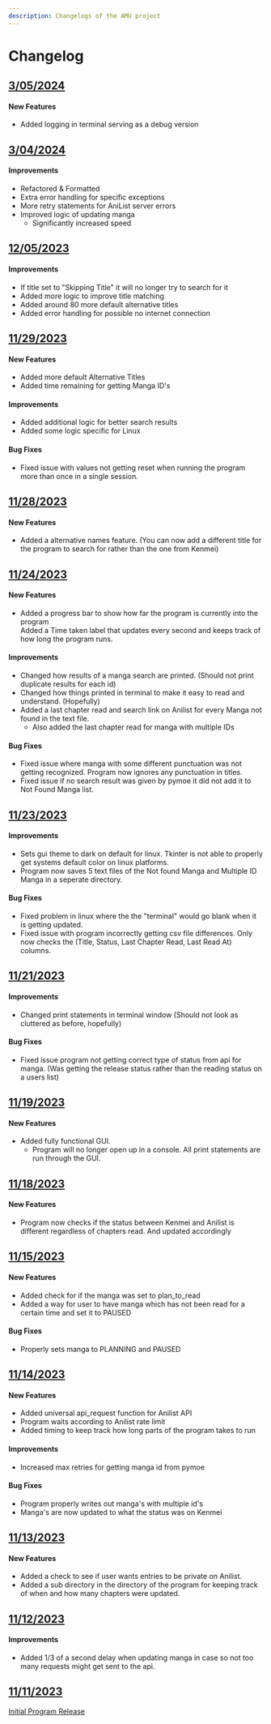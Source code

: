 ```yaml
---
description: Changelogs of the AMU project
---
```


# Changelog

## [3/05/2024](https://github.com/RLAlpha49/Anilist-Manga-Updater/commit/fcd435c77322688ced59878d64cbd86825d6f9f9)

#### New Features

* Added logging in terminal serving as a debug version

## [3/04/2024](https://github.com/RLAlpha49/Anilist-Manga-Updater/releases/tag/v2.50)

#### Improvements

* Refactored & Formatted
* Extra error handling for specific exceptions
* More retry statements for AniList server errors
* Improved logic of updating manga
  * Significantly increased speed

## [12/05/2023](https://github.com/RLAlpha49/Anilist-Manga-Updater/releases/tag/v2.45)

#### Improvements

* If title set to "Skipping Title" it will no longer try to search for it
* Added more logic to improve title matching
* Added around 80 more default alternative titles
* Added error handling for possible no internet connection

## [11/29/2023](https://github.com/RLAlpha49/Anilist-Manga-Updater/releases/tag/v2.43)

#### New Features

* Added more default Alternative Titles
* Added time remaining for getting Manga ID's

#### Improvements

* Added additional logic for better search results
* Added some logic specific for Linux

#### Bug Fixes

* Fixed issue with values not getting reset when running the program more than once in a single session.

## [11/28/2023](https://github.com/RLAlpha49/Anilist-Manga-Updater/releases/tag/v2.43)

#### New Features

* Added a alternative names feature. (You can now add a different title for the program to search for rather than the one from Kenmei)

## [11/24/2023](https://github.com/RLAlpha49/Anilist-Manga-Updater/releases/tag/v2.35)

#### New Features

* Added a progress bar to show how far the program is currently into the program\
  Added a Time taken label that updates every second and keeps track of how long the program runs.

#### Improvements

* Changed how results of a manga search are printed. (Should not print duplicate results for each id)
* Changed how things printed in terminal to make it easy to read and understand. (Hopefully)
* Added a last chapter read and search link on Anilist for every Manga not found in the text file.
  * Also added the last chapter read for manga with multiple IDs

#### Bug Fixes

* Fixed issue where manga with some different punctuation was not getting recognized. Program now ignores any punctuation in titles.
* Fixed issue if no search result was given by pymoe it did not add it to Not Found Manga list.

## [11/23/2023](https://github.com/RLAlpha49/Anilist-Manga-Updater/releases/tag/v2.35)

#### Improvements

* Sets gui theme to dark on default for linux. Tkinter is not able to properly get systems default color on linux platforms.
* Program now saves 5 text files of the Not found Manga and Multiple ID Manga in a seperate directory.

#### Bug Fixes

* Fixed problem in linux where the the "terminal" would go blank when it is getting updated.
* Fixed issue with program incorrectly getting csv file differences. Only now checks the (Title, Status, Last Chapter Read, Last Read At) columns.

## [11/21/2023](https://github.com/RLAlpha49/Anilist-Manga-Updater/releases/tag/v2.1)

#### Improvements

* Changed print statements in terminal window (Should not look as cluttered as before, hopefully)

#### Bug Fixes

* Fixed issue program not getting correct type of status from api for manga. (Was getting the release status rather than the reading status on a users list)

## [11/19/2023](https://github.com/RLAlpha49/Anilist-Manga-Updater/releases/tag/v2.0)

#### New Features

* Added fully functional GUI.
  * Program will no longer open up in a console. All print statements are run through the GUI.

## [11/18/2023](https://github.com/RLAlpha49/Anilist-Manga-Updater/releases/tag/v2.0)

#### New Features

* Program now checks if the status between Kenmei and Anilist is different regardless of chapters read. And updated accordingly

## [11/15/2023](https://github.com/RLAlpha49/Anilist-Manga-Updater/releases/tag/v1.5)

#### New Features

* Added check for if the manga was set to plan\_to\_read
* Added a way for user to have manga which has not been read for a certain time and set it to PAUSED

#### Bug Fixes

* Properly sets manga to PLANNING and PAUSED

## [11/14/2023](https://github.com/RLAlpha49/Anilist-Manga-Updater/releases/tag/v1.4)

#### New Features

* Added universal api\_request function for Anilist API
* Program waits according to Anilist rate limit
* Added timing to keep track how long parts of the program takes to run

#### Improvements

* Increased max retries for getting manga id from pymoe

#### Bug Fixes

* Program properly writes out manga's with multiple id's
* Manga's are now updated to what the status was on Kenmei

## [11/13/2023](https://github.com/RLAlpha49/Anilist-Manga-Updater/releases/tag/v1.3)

#### New Features

* Added a check to see if user wants entries to be private on Anilist.
* Added a sub directory in the directory of the program for keeping track of when and how many chapters were updated.

## [11/12/2023](https://github.com/RLAlpha49/Anilist-Manga-Updater/releases/tag/v1.2)

#### Improvements

* Added 1/3 of a second delay when updating manga in case so not too many requests might get sent to the api.

## [11/11/2023](https://github.com/RLAlpha49/Anilist-Manga-Updater/commit/3f618019b134a1aa86f052a2336bad91a5e22db3)

[Initial Program Release](https://github.com/RLAlpha49/Anilist-Manga-Updater/commit/34e6bd3018d55891789daa66162f4735d9f07791)
